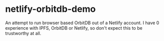 # netlify-orbitdb-demo
An attempt to run browser based OrbitDB out of a Netlify account.
I have 0 experience with IPFS, OrbitDB or Netlify, so don't expect this to be trustworthy at all.

